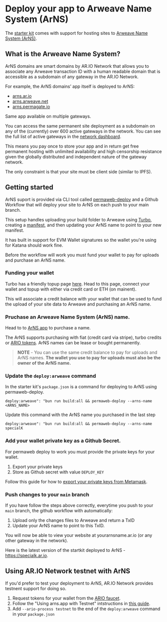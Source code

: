 # Deploy your app to Arweave Name System (ArNS)

The [starter kit](https://github.com/katana-network/specialk) comes with support for hosting sites to [Arweave Name System (ArNS)](ar.io/arns).

## What is the Arweave Name System?
ArNS domains are smart domains by AR.IO Network that allows you to associate any Arweave transaction ID with a human readable domain that is accessible as a subdomain of any gateway in the AR.IO Network.

For example, the ArNS domains’ app itself is deployed to ArNS:

- [arns.ar.io](https://arns.ar.io)
- [arns.arweave.net](https://arns.arweave.net)
- [arns.permagate.io](https://arns.arweave.net)

Same app available on multiple gateways.

You can access the same permanent site deployment as a subdomain on any of the (currently) over 600 active gateways in the network. You can see the full list of active gateways in the [network dashboard](https://gateways.ar.io ).

This means you pay once to store your app and in return get free permanent hosting with unlimited availability and high censorship resistance given the globally distributed and independent nature of the gateway network.

The only constraint is that your site must be client side (similar to IPFS).

## Getting started
ArNS suport is provided via CLI tool called [permaweb-deploy](https://github.com/permaweb/permaweb-deploy) and a Github Workflow that will deploy your site to ArNS on each push to your main branch.

This setup handles uploading your build folder to Arweave using [Turbo](https://docs.ardrive.io/docs/turbo/what-is-turbo.html), creating a [manifest](https://docs.ar.io/concepts/manifests), and then updating your ArNS name to point to your new manifest.

It has built in support for EVM Wallet signatures so the wallet you're using for Katana should work fine.

Before the workflow will work you must fund your wallet to pay for uploads and purchase an ArNS name.

### Funding your wallet

Turbo has a friendly topup page [here](https://turbo-topup.com/). Head to this page, connect your wallet and topup with either via credit card or ETH (on mainent).

This will associate a credit balance with your wallet that can be used to fund the upload of your site data to Arweave and purchasing an ArNS name.

### Pruchase an Arweave Name System (ArNS) name.

Head to to [ArNS app](https://arns.app/#/?search=) to purchase a name.

The ArNS supports purchasing with fiat (credit card via stripe), turbo credits or [ARIO tokens](ar.io/token). ArNS names can be lease or bought permanently.


>  **NOTE** - You can use the same credit balance to pay for uploads and ArNS names. **The wallet you use to pay for uploads must also be the owner of the ArNS name.**

### Update the `deploy:arweave` command

In the starter kit's `package.json` is a command for deploying to ArNS using permaweb-deploy. 

```
deploy:arweave": "bun run build:all && permaweb-deploy --arns-name <ARNS_NAME>
```

Update this command with the ArNS name you purchased in the last step

```
deploy:arweave": "bun run build:all && permaweb-deploy --arns-name specialK
```

### Add your wallet private key as a Github Secret.

For permaweb deploy to work you must provide the private keys for your wallet.

1. Export your private keys
2. Store as Github secret with value `DEPLOY_KEY`

Follow this guide for how to [export your private keys from Metamask](https://support.metamask.io/configure/accounts/how-to-export-an-accounts-private-key/#:~:text=Click%20the%20three%20vertical%20dots,private%20key%20to%20your%20clipboard.).


### Push changes to your `main` branch

If you have follow the steps above correctly, everytime you push to your `main` branch, the github workflow with automatically:

1. Upload only the changes files to Arweave and return a TxID
2. Update your ArNS name to point to this TxID.

You will now be able to view your website at yourarnsname.ar.io (or any other gateway in the network).

Here is the latest version of the startkit deployed to ArNS - https://specialk.ar.io.

## Using AR.IO Network testnet with ArNS

If you'd prefer to test your deployment to ArNS, AR.IO Network provides testnent support for doing so. 

1. Request tokens for your wallet from the [ARIO faucet](https://faucet.ar.io/).
2. Follow the "Using arns.app with Testnet" intstructions in [this guide](https://docs.ar.io/guides/testnet#using-arnsapp-with-testnet).
3. Add `--ario-process testnet` to the end of the `deploy:arweave` command in your `package.json`

